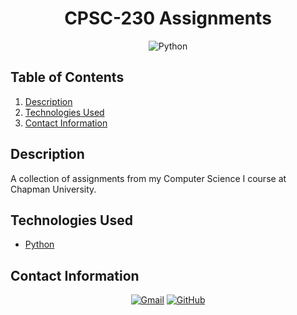 <h1 align="center"> 
    CPSC-230 Assignments
</h1>

<p align="center">
    <img src="https://img.shields.io/badge/Python-3776AB?logo=python&logoColor=fff&style=for-the-badge" alt="Python">
</p>

## Table of Contents
1. [Description](#description)
2. [Technologies Used](#technologies-used)
3. [Contact Information](#contact-information)

## Description
A collection of assignments from my Computer Science I course at Chapman University.

## Technologies Used
* [Python](https://www.python.org/)

## Contact Information
<p align="center">
    <a href="mailto:cwchilvers@gmail.com"><img src="https://img.shields.io/badge/Gmail-D14836?style=for-the-badge&logo=gmail&logoColor=white" alt="Gmail"></a>
    <a href="https://github.com/cwchilvers"><img src="https://img.shields.io/badge/GitHub-181717.svg?style=for-the-badge&logo=GitHub&logoColor=white" alt="GitHub"></a>
</p>

